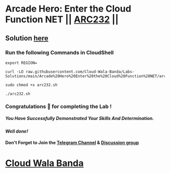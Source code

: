 # Arcade Hero: Enter the Cloud Function NET || [ARC232](https://www.cloudskillsboost.google/focuses/98841?parent=catalog) ||

## Solution [here](https://youtu.be/puC4eE8nx2o)

### Run the following Commands in CloudShell

```
export REGION=
```
```
curl -LO raw.githubusercontent.com/Cloud-Wala-Banda/Labs-Solutions/main/Arcade%20Hero%20Enter%20the%20Cloud%20Function%20NET/arc232.sh

sudo chmod +x arc232.sh

./arc232.sh
```

### Congratulations 🎉 for completing the Lab !

##### *You Have Successfully Demonstrated Your Skills And Determination.*

#### *Well done!*

#### Don't Forget to Join the [Telegram Channel](https://t.me/cloudwalabanda) & [Discussion group](https://t.me/cloudwalabandachats)

# [Cloud Wala Banda](https://www.youtube.com/@cloudwalabanda)
